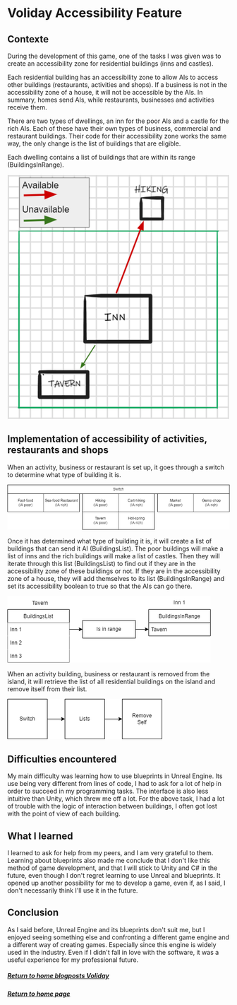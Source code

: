 # Voliday Accessibility Feature
## Contexte
During the development of this game, one of the tasks I was given was to create an accessibility zone for residential buildings (inns and castles).

Each residential building has an accessibility zone to allow AIs to access other buildings (restaurants, activities and shops). If a business is not in the accessibility zone of a house, it will not be accessible by the AIs. In summary, homes send AIs, while restaurants, businesses and activities receive them.

There are two types of dwellings, an inn for the poor AIs and a castle for the rich AIs. Each of these have their own types of business, commercial and restaurant buildings. Their code for their accessibility zone works the same way, the only change is the list of buildings that are eligible.

Each dwelling contains a list of buildings that are within its range (BuildingsInRange).

![GraphGDD](../assets/voliday_assets/AccessENG2.PNG)

## Implementation of accessibility of activities, restaurants and shops

When an activity, business or restaurant is set up, it goes through a switch to determine what type of building it is.

![Step1](../assets/voliday_assets/step1.png)

Once it has determined what type of building it is, it will create a list of buildings that can send it AI (BuildingsList). The poor buildings will make a list of inns and the rich buildings will make a list of castles. Then they will iterate through this list (BuildingsList) to find out if they are in the accessibility zone of these buildings or not. If they are in the accessibility zone of a house, they will add themselves to its list (BuildingsInRange) and set its accessibility boolean to true so that the AIs can go there.

![Step2](../assets/voliday_assets/step2.png)

When an activity building, business or restaurant is removed from the island, it will retrieve the list of all residential buildings on the island and remove itself from their list.

![Step3](../assets/voliday_assets/step3.png)

## Difficulties encountered
My main difficulty was learning how to use blueprints in Unreal Engine. Its use being very different from lines of code, I had to ask for a lot of help in order to succeed in my programming tasks. The interface is also less intuitive than Unity, which threw me off a lot. For the above task, I had a lot of trouble with the logic of interaction between buildings, I often got lost with the point of view of each building.

## What I learned
I learned to ask for help from my peers, and I am very grateful to them. Learning about blueprints also made me conclude that I don't like this method of game development, and that I will stick to Unity and C# in the future, even though I don't regret learning to use Unreal and blueprints. It opened up another possibility for me to develop a game, even if, as I said, I don't necessarily think I'll use it in the future.

## Conclusion
As I said before, Unreal Engine and its blueprints don't suit me, but I enjoyed seeing something else and confronting a different game engine and a different way of creating games. Especially since this engine is widely used in the industry. Even if I didn't fall in love with the software, it was a useful experience for my professional future.



##### [Return to home blogposts Voliday](https://sosolamojo.github.io/voliday_folder/blogpost_voliday_home)
##### [Return to home page](https://sosolamojo.github.io/)
